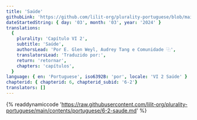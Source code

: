 ```yaml
---
title: 'Saúde'
githubLink: 'https://github.com/lilit-org/plurality-portuguese/blob/main/contents/portuguese/6-2-saude.md'
dateStartedString: { day: '03', month: '03', year: '2024' }
translations:
  {
    plurality: 'Capítulo VI 2',
    subtitle: 'Saúde',
    authorsLead: 'Por E. Glen Weyl, Audrey Tang e Comunidade ⿻',
    translatorsLead: 'Traduzido por:',
    return: 'retornar',
    chapters: 'capítulos',
  }
language: { en: 'Portuguese', iso6392B: 'por', locale: 'VI 2 Saúde' }
chapterid: { chapterid: 6, chapterid_subid: '6-2'}
translators: []
---
```

{% readdynamiccode 'https://raw.githubusercontent.com/lilit-org/plurality-portuguese/main/contents/portuguese/6-2-saude.md' %} 